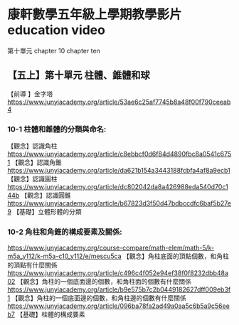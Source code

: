 # 康軒數學五年級上學期教學影片 education video
第十單元 chapter 10 chapter ten
## 【五上】第十單元 柱體、錐體和球

【前導 】金字塔
https://www.junyiacademy.org/article/53ae6c25af7745b8a48f00f790ceeab4

### 10-1 柱體和錐體的分類與命名:

【觀念】認識角柱
https://www.junyiacademy.org/article/c8ebbcf0d6f84d4890fbc8a0541c6751
【觀念】認識角錐
https://www.junyiacademy.org/article/da621b154a3443188fcbfa4af8a9ecb1
【觀念】認識圓柱
https://www.junyiacademy.org/article/dc802042da8a426988eda540d70c144b
【觀念】認識圓錐
https://www.junyiacademy.org/article/b67823d3f50d47bdbccdfc6baf5b27e9
【基礎】立體形體的分類

### 10-2 角柱和角錐的構成要素及關係:

https://www.junyiacademy.org/course-compare/math-elem/math-5/k-m5a_y112/k-m5a-c10_y112/e/mescu5ca
【觀念】角柱底面的頂點個數，和角柱的頂點有什麼關係
https://www.junyiacademy.org/article/c496c4f052e94ef38f0f8232dbb48a02
【觀念】角柱的一個底面邊的個數，和角柱面的個數有什麼關係
https://www.junyiacademy.org/article/b9e575b7c2b0449182627dff009eb3f1
【觀念】角柱的一個底面邊的個數，和角柱邊的個數有什麼關係
https://www.junyiacademy.org/article/096ba78fa2ad49a0aa5c6b5a9c56eeb7
【基礎】柱體的構成要素